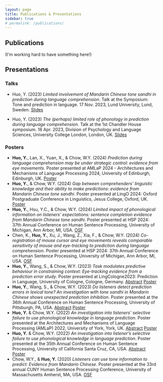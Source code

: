 ```yaml
---
layout: page
title: Publications & Presentations
sidebar: true
# permalink: /publications/
---
```


## Publications

(I'm working hard to have something here!)

## Presentations

### Talks

- Huo, Y. (2023) *Limited involvement of Mandarin Chinese tone sandhi in prediction during language comprehension*. Talk at the Symposium: Tone and prediction in language. 17 Nov. 2023, Lund University, Lund, Sweden. <a href="/files/docs/lund-talk-hyl-1117.pdf" target="_blank">Slides</a>

- Huo, Y. (2023) *The (perhaps) limited role of phonology in prediction during language comprehension*. Talk at the 1st Chandler House symposium. 18 Apr. 2023, Division of Psychology and Language Sciences, University College London, London, UK. <a href="https://yiling-huo.github.io/chsymposium23-slides/" target="_blank">Slides</a>

### Posters

- **Huo, Y.**, Lan, X., Yuan, X., & Chow, W.Y. (2024) *Prediction during language comprehension may be under strategic control: evidence from eye movements*. Poster presented at AMLaP 2024 - Architectures and Mechanisms of Language Processing 2024, University of Edinburgh, Edinburgh, UK. <a href="/files/docs/poster_amlap2024.pdf" target="_blank">Poster</a>
- **Huo, Y.**, & Chow, W.Y. (2024) *Gap between comprehenders’ linguistic knowledge and their ability to make predictions: evidence from Mandarin Chinese tone sandhi*. Poster presented at LingO 2024: Oxford Postgraduate Conference in Linguistics, Jesus College, Oxford, UK. <a href="/files/docs/poster_lingo2024.pdf" target="_blank">Poster</a>
- **Huo, Y.**, Hsu, Y.C., & Chow, W.Y. (2024) *Limited impact of phonological information on listeners’ expectations: sentence completion evidence from Mandarin Chinese tone sandhi*. Poster presented at HSP 2024: 37th Annual Conference on Human Sentence Processing, University of Michigan, Ann Arbor, MI, USA. <a href="https://osf.io/zyjax/" target="_blank">OSF</a>
- Chen, K., **Huo, Y.**, Xu, J., Wang, Z., Xia, F., & Chow, W.Y. (2024) *Co-registration of mouse cursor and eye movements reveals comparable sensitivity of mouse and eye-tracking to prediction during language comprehension*. Poster presented at HSP 2024: 37th Annual Conference on Human Sentence Processing, University of Michigan, Ann Arbor, MI, USA. <a href="https://osf.io/ksjfr/" target="_blank">OSF</a>
- **Huo, Y.**, Wang, S., & Chow, W.Y. (2023) *Task modulates predictive behaviour in constraining context: Eye-tracking evidence from a prediction error study*. Poster presented at LingCologne2023: Prediction in Language, University of Cologne, Cologne, Germany. <a href="https://lingcologne.uni-koeln.de/e-book-of-abstracts/huo-et-al-task-modulates-predictive-behaviour-in-constraining-context-eye-tracking-evidence-from-a-prediction-error-study" target="_blank">Abstract</a> <a href="/files/docs/poster_lingcologne2023.pdf" target="_blank">Poster</a>
- **Huo, Y.**, Wang, S., & Chow, W.Y. (2023) *Do listeners detect prediction errors in lexical tone? An investigation with tone sandhi in Mandarin Chinese shows unexpected prediction inhibition*. Poster presented at the 36th Annual Conference on Human Sentence Processing, University of Pittsburgh, PA, USA. <a href="https://d3ijlhudpq9yjw.cloudfront.net/d35861e0-2177-4ff1-9a8d-9b9c1c7aee93.pdf" target="_blank">Abstract</a> <a href="https://virtual.oxfordabstracts.com/#/event/3615/submission/71" target="_blank">Poster</a>
- **Huo, Y.** & Chow, W.Y. (2022) *An investigation into listeners’ selective failure to use phonological knowledge in language prediction*. Poster presented at the Architectures and Mechanisms of Language Processing (AMLaP) 2022, University of York, York, UK. <a href="https://d3ijlhudpq9yjw.cloudfront.net/4ee77ec0-d1e1-423b-b7c5-118c1227142e.pdf" target="_blank">Abstract</a> <a href="https://virtual.oxfordabstracts.com/#/event/3067/submission/153" target="_blank">Poster</a>
- **Huo, Y.** & Chow, W.Y. (2022) *An investigation into listener’s selective failure to use phonological knowledge in language prediction*. Poster presented at the 35th Annual Conference on Human Sentence Processing, University of California Santa Cruz, CA, USA. <a href="https://d3ijlhudpq9yjw.cloudfront.net/1db92353-1224-4548-bbd4-c4a57e33e973.pdf" target="_blank">Abstract</a> <a href="https://virtual.oxfordabstracts.com/#/event/public/2562/submission/120" target="_blank">Poster</a>
- Chow, W.Y., & **Huo, Y.** (2020) *Listeners can use tone information to predict: Evidence from Mandarin Chinese*. Poster presented at the 33rd annual CUNY Human Sentence Processing Conference, University of Massachusetts Amherst, MA, USA. <a href="https://osf.io/6ckb5/" target="_blank">OSF</a>